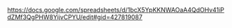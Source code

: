 https://docs.google.com/spreadsheets/d/1bcX5YpKKNWAOaA4QdOHv41iPdZMf3QgPHW8YijvCPYU/edit#gid=427819087
